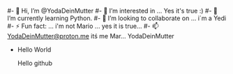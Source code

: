 #- 👋 Hi, I’m @YodaDeinMutter
#- 👀 I’m interested in ... Yes it's true :)
#- 🌱 I’m currently learning Python.
#- 💞️ I’m looking to collaborate on ... i´m a Yedi
#- ⚡ Fun fact: ... i'm not Mario ... yes it is true...
#- 📫 YodaDeinMutter@proton.me itś me Mar... YodaDeinMutter

    
- <html>
    <head>
        <p>Hello World</p>
    </head>
    <body>
        <p>Hello github</p>
    </body>
</html>
